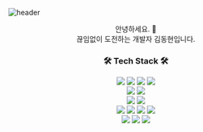 ![header](https://capsule-render.vercel.app/api?type=slice&color=&height=300&section=header&text=DongHyunKim&fontSize=90&fontColor=d6ace6&align="center"text=capsule_render&animation=fadeIn)

<div align="center">
안녕하세요. 👋 <br>
끊임없이 도전하는 개발자 김동현입니다. 
</div>

<h3 align="center"> 🛠️ Tech Stack 🛠️ </h3>

<div align="center">
  <img src="https://img.shields.io/badge/Java-007396?style=flat&logo=Java&logoColor=white"/>  
  <img src="https://img.shields.io/badge/JavaScript-F7DF1E?style=flat&logo=JavaScript&logoColor=white"/>
  <img src="https://img.shields.io/badge/jQuery-0769AD?style=flat&logo=jQuery&logoColor=white"/>
  <img src="https://img.shields.io/badge/JSON-000000?style=flat&logo=JSON&logoColor=white"/>
  <br>
  
  <img src="https://img.shields.io/badge/Spring-6DB33F?style=flat&logo=Spring&logoColor=white"/>
  <img src="https://img.shields.io/badge/Spring Boot-6DB33F?style=flat&logo=Spring Boot&logoColor=white"/>
  <br>
  
  <img src="https://img.shields.io/badge/CSS-1572B6?style=flat&logo=CSS&logoColor=white"/>
  <img src="https://img.shields.io/badge/Bootstrap-7952B3?style=flat&logo=Bootstrap&logoColor=white"/>
  <br>
  
  <img src="https://img.shields.io/badge/Oracle-F80000?style=flat&logo=Oracle&logoColor=white"/>
  <img src="https://img.shields.io/badge/MySQL-4479A1?style=flat&logo=MySQL&logoColor=white"/>
  <img src="https://img.shields.io/badge/MariaDB-003545?style=flat&logo=MariaDB&logoColor=white"/>
  <img src="https://img.shields.io/badge/Linux-FCC624?style=flat&logo=Linux&logoColor=white"/>
  <br>

  <img src="https://img.shields.io/badge/GitHub-181717?style=flat&logo=GitHub&logoColor=white"/>
  <img src="https://img.shields.io/badge/ApacheHadoop-66CCFF?style=flat&logo=ApacheHadoop&logoColor=white"/>
  <img src="https://img.shields.io/badge/RStudio-75AADB?style=flat&logo=RStudio&logoColor=white"/>
  <br>

</div>



<!--
**Dongjanara/dongjanara** is a ✨ _special_ ✨ repository because its `README.md` (this file) appears on your GitHub profile.

Here are some ideas to get you started:

- 🔭 I’m currently working on ...
- 🌱 I’m currently learning ...
- 👯 I’m looking to collaborate on ...
- 🤔 I’m looking for help with ...
- 💬 Ask me about ...
- 📫 How to reach me: ...
- 😄 Pronouns: ...
- ⚡ Fun fact: ...
-->
